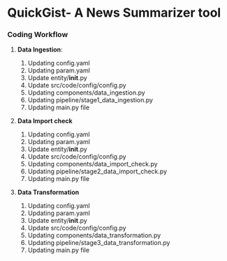 # QuickGist- A News Summarizer tool

### Coding Workflow

1. **Data Ingestion**:
    1. Updating config.yaml
    2. Updating param.yaml
    3. Update entity/__init__.py
    4. Update src/code/config/config.py
    5. Updating components/data_ingestion.py
    6. Updating pipeline/stage1_data_ingestion.py
    7. Updating main.py file

2. **Data Import check**
    1. Updating config.yaml
    2. Updating param.yaml
    3. Update entity/__init__.py
    4. Update src/code/config/config.py
    5. Updating components/data_import_check.py
    6. Updating pipeline/stage2_data_import_check.py
    7. Updating main.py file

3. **Data Transformation**
    1. Updating config.yaml
    2. Updating param.yaml
    3. Update entity/__init__.py
    4. Update src/code/config/config.py
    5. Updating components/data_transformation.py
    6. Updating pipeline/stage3_data_transformation.py
    7. Updating main.py file